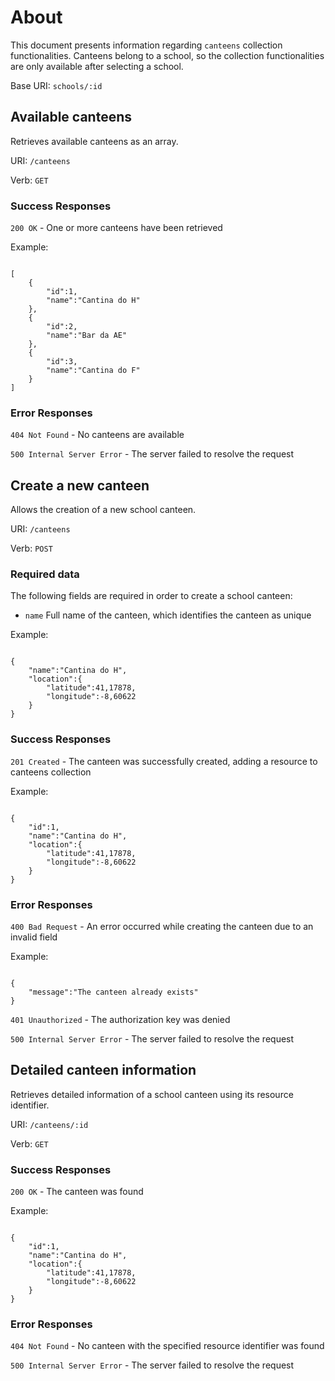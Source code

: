 # About

This document presents information regarding `canteens` collection functionalities.
Canteens belong to a school, so the collection functionalities are only available after selecting a school.

Base URI: `schools/:id`

## Available canteens

Retrieves available canteens as an array.

URI: `/canteens`

Verb: `GET`

### Success Responses

`200 OK` - One or more canteens have been retrieved

Example:

```

[
    {
        "id":1,
        "name":"Cantina do H"
    },
    {
        "id":2,
        "name":"Bar da AE"
    },
    {
        "id":3,
        "name":"Cantina do F"
    }
]

```

### Error Responses

`404 Not Found` - No canteens are available

`500 Internal Server Error` - The server failed to resolve the request


## Create a new canteen

Allows the creation of a new school canteen.

URI: `/canteens`

Verb: `POST`

### Required data

The following fields are required in order to create a school canteen:

- `name` Full name of the canteen, which identifies the canteen as unique

Example:

```

{
    "name":"Cantina do H",
    "location":{
        "latitude":41,17878,
        "longitude":-8,60622
    }
}

```

### Success Responses

`201 Created` - The canteen was successfully created, adding a resource to canteens collection

Example:

```

{
    "id":1,
    "name":"Cantina do H",
    "location":{
        "latitude":41,17878,
        "longitude":-8,60622
    }
}

```

### Error Responses

`400 Bad Request` - An error occurred while creating the canteen due to an invalid field

Example:

```

{
    "message":"The canteen already exists"
}

```

`401 Unauthorized` - The authorization key was denied

`500 Internal Server Error` - The server failed to resolve the request


## Detailed canteen information

Retrieves detailed information of a school canteen using its resource identifier.

URI: `/canteens/:id`

Verb: `GET`

### Success Responses

`200 OK` - The canteen was found

Example:

```

{
    "id":1,
    "name":"Cantina do H",
    "location":{
        "latitude":41,17878,
        "longitude":-8,60622
    }
}

```

### Error Responses

`404 Not Found` - No canteen with the specified resource identifier was found

`500 Internal Server Error` - The server failed to resolve the request